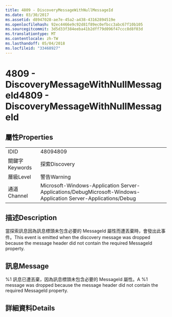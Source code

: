 ```yaml
---
title: 4809 - DiscoveryMessageWithNullMessageId
ms.date: 03/30/2017
ms.assetid: d8947028-ae7e-45a2-a438-43162894519e
ms.openlocfilehash: 92ec4466e9c92d81f89ec0efbcc3abc67f10b105
ms.sourcegitcommit: 3d5d33f384eeba41b2dff79d096f47ccc8d8f03d
ms.translationtype: MT
ms.contentlocale: zh-TW
ms.lasthandoff: 05/04/2018
ms.locfileid: "33468927"
---
```

# <a name="4809---discoverymessagewithnullmessageid"></a><span data-ttu-id="c2692-102">4809 - DiscoveryMessageWithNullMessageId</span><span class="sxs-lookup"><span data-stu-id="c2692-102">4809 - DiscoveryMessageWithNullMessageId</span></span>
## <a name="properties"></a><span data-ttu-id="c2692-103">屬性</span><span class="sxs-lookup"><span data-stu-id="c2692-103">Properties</span></span>  
  
|||  
|-|-|  
|<span data-ttu-id="c2692-104">ID</span><span class="sxs-lookup"><span data-stu-id="c2692-104">ID</span></span>|<span data-ttu-id="c2692-105">4809</span><span class="sxs-lookup"><span data-stu-id="c2692-105">4809</span></span>|  
|<span data-ttu-id="c2692-106">關鍵字</span><span class="sxs-lookup"><span data-stu-id="c2692-106">Keywords</span></span>|<span data-ttu-id="c2692-107">探索</span><span class="sxs-lookup"><span data-stu-id="c2692-107">Discovery</span></span>|  
|<span data-ttu-id="c2692-108">層級</span><span class="sxs-lookup"><span data-stu-id="c2692-108">Level</span></span>|<span data-ttu-id="c2692-109">警告</span><span class="sxs-lookup"><span data-stu-id="c2692-109">Warning</span></span>|  
|<span data-ttu-id="c2692-110">通道</span><span class="sxs-lookup"><span data-stu-id="c2692-110">Channel</span></span>|<span data-ttu-id="c2692-111">Microsoft-Windows-Application Server-Applications/Debug</span><span class="sxs-lookup"><span data-stu-id="c2692-111">Microsoft-Windows-Application Server-Applications/Debug</span></span>|  
  
## <a name="description"></a><span data-ttu-id="c2692-112">描述</span><span class="sxs-lookup"><span data-stu-id="c2692-112">Description</span></span>  
 <span data-ttu-id="c2692-113">當探索訊息因為訊息標頭未包含必要的 MessageId 屬性而遭丟棄時，會發出此事件。</span><span class="sxs-lookup"><span data-stu-id="c2692-113">This event is emitted when the discovery message was dropped because the message header did not contain the required MessageId property.</span></span>  
  
## <a name="message"></a><span data-ttu-id="c2692-114">訊息</span><span class="sxs-lookup"><span data-stu-id="c2692-114">Message</span></span>  
 <span data-ttu-id="c2692-115">%1 訊息已遭丟棄，因為訊息標頭未包含必要的 MessageId 屬性。</span><span class="sxs-lookup"><span data-stu-id="c2692-115">A %1 message was dropped because the message header did not contain the required MessageId property.</span></span>  
  
## <a name="details"></a><span data-ttu-id="c2692-116">詳細資料</span><span class="sxs-lookup"><span data-stu-id="c2692-116">Details</span></span>
